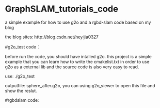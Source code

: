 # GraphSLAM_tutorials_code
a simple example for how to use g2o and a rgbd-slam code based on my blog

the blog sites: http://blog.csdn.net/heyijia0327

#g2o_test code：

before run the code, you should have intalled g2o. this project is a simple example that you can learn how to write the cmakelist.txt in order to use g2o as a external lib and the source code is also very easy to read.

use: ./g2o_test

outputfile: sphere_after.g2o, you can using g2o_viewer to open this file and show the reslut.

#rgbdslam code:
